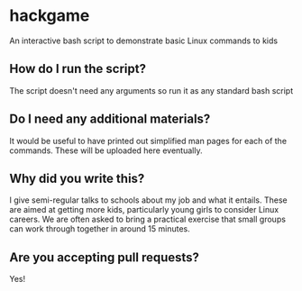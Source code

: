 # hackgame
An interactive bash script to demonstrate basic Linux commands to kids

## How do I run the script?
The script doesn't need any arguments so run it as any standard bash script

## Do I need any additional materials?
It would be useful to have printed out simplified man pages for each of the commands. These will be uploaded here eventually. 

## Why did you write this?
I give semi-regular talks to schools about my job and what it entails. These are aimed at getting more kids, particularly young girls to consider Linux careers. We are often asked to bring a practical exercise that small groups can work through together in around 15 minutes. 

## Are you accepting pull requests?
Yes!
